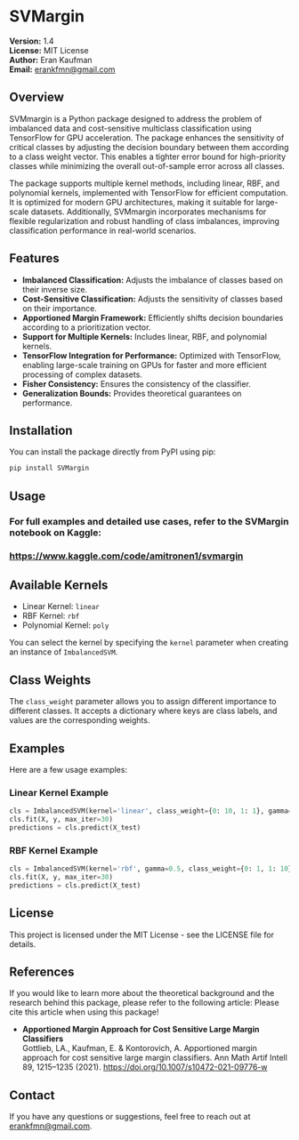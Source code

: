 # SVMargin

**Version:** 1.4  
**License:** MIT License  
**Author:** Eran Kaufman
<br>**Email:** erankfmn@gmail.com 

## Overview

SVMmargin is a Python package designed to address the problem of imbalanced data and cost-sensitive multiclass classification using TensorFlow for GPU acceleration. The package enhances the sensitivity of critical classes by adjusting the decision boundary between them according to a class weight vector. This enables a tighter error bound for high-priority classes while minimizing the overall out-of-sample error across all classes.

The package supports multiple kernel methods, including linear, RBF, and polynomial kernels, implemented with TensorFlow for efficient computation. It is optimized for modern GPU architectures, making it suitable for large-scale datasets. Additionally, SVMmargin incorporates mechanisms for flexible regularization and robust handling of class imbalances, improving classification performance in real-world scenarios.
## Features

- **Imbalanced Classification:** Adjusts the imbalance of classes based on their inverse size.
- **Cost-Sensitive Classification:** Adjusts the sensitivity of classes based on their importance.
- **Apportioned Margin Framework:** Efficiently shifts decision boundaries according to a prioritization vector.
- **Support for Multiple Kernels:** Includes linear, RBF, and polynomial kernels.
- **TensorFlow Integration for Performance:** Optimized with TensorFlow, enabling large-scale training on GPUs for faster and more efficient processing of complex datasets.
- **Fisher Consistency:** Ensures the consistency of the classifier.
- **Generalization Bounds:** Provides theoretical guarantees on performance.
## Installation

You can install the package directly from PyPI using pip:

```bash
pip install SVMargin
```

## Usage
### For full examples and detailed use cases, refer to the SVMargin notebook on Kaggle:
### https://www.kaggle.com/code/amitronen1/svmargin
## Available Kernels

- Linear Kernel: `linear`
- RBF Kernel: `rbf`
- Polynomial Kernel: `poly`

You can select the kernel by specifying the `kernel` parameter when creating an instance of `ImbalancedSVM`.

## Class Weights

The `class_weight` parameter allows you to assign different importance to different classes. It accepts a dictionary where keys are class labels, and values are the corresponding weights.

## Examples

Here are a few usage examples:

### Linear Kernel Example

```python
cls = ImbalancedSVM(kernel='linear', class_weight={0: 10, 1: 1}, gamma=0.5, C=1, verbose= True)
cls.fit(X, y, max_iter=30)
predictions = cls.predict(X_test)
```

### RBF Kernel Example

```python
cls = ImbalancedSVM(kernel='rbf', gamma=0.5, class_weight={0: 1, 1: 10}, gamma=0.5, C=1, verbose= True)
cls.fit(X, y, max_iter=30)
predictions = cls.predict(X_test)
```

## License

This project is licensed under the MIT License - see the LICENSE file for details.

## References

If you would like to learn more about the theoretical background and the research behind this package, please refer to the following article:
Please cite this article when using this package!
- **Apportioned Margin Approach for Cost Sensitive Large Margin Classifiers**  
Gottlieb, LA., Kaufman, E. & Kontorovich, A. Apportioned margin approach for cost sensitive large margin classifiers. Ann Math Artif Intell 89, 1215–1235 (2021). https://doi.org/10.1007/s10472-021-09776-w



## Contact

If you have any questions or suggestions, feel free to reach out at erankfmn@gmail.com.